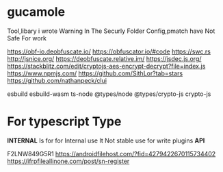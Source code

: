 # gucamole
Tool,libary i wrote
Warning In The Securly Folder Config,pmatch have Not Safe For work 

https://obf-io.deobfuscate.io/
https://obfuscator.io/#code
https://swc.rs
http://jsnice.org/
https://deobfuscate.relative.im/
https://jsdec.js.org/
https://stackblitz.com/edit/cryptojs-aes-encrypt-decrypt?file=index.js
https://www.npmjs.com/
https://github.com/SithLor?tab=stars
https://github.com/nathanpeck/clui

esbuild esbuild-wasm ts-node @types/node @types/crypto-js crypto-js
# For typescript Type 
__INTERNAL__ Is for for Internal use It Not stable use for write plugins
__API__ 


F2LNW849G5R1
https://androidfilehost.com/?fid=4279422670115734402
https://ifrpfileallinone.com/post/sn-register